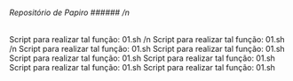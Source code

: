 ###### Repositório de Papiro ###### /n
Script para realizar tal função: 01.sh /n
Script para realizar tal função: 01.sh /n
Script para realizar tal função: 01.sh
Script para realizar tal função: 01.sh
Script para realizar tal função: 01.sh
Script para realizar tal função: 01.sh
Script para realizar tal função: 01.sh
Script para realizar tal função: 01.sh
